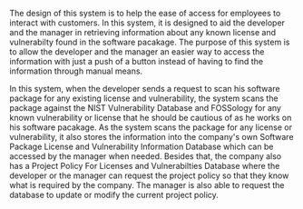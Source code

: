 The design of this system is to help the ease of access for employees to interact with customers. In this system, it is designed to aid the developer and the manager in retrieving information about any known license and vulnerabilty found in the software pacakage. The purpose of this system is to allow the developer and the manager an easier way to access the information with just a push of a button instead of having to find the information through manual means. 

In this system, when the developer sends a request to scan his software package for any existing license and vulnerability, the system scans the package against the NIST Vulnerability Database and FOSSology for any known vulnerability or license that he should be cautious of as he works on his software pacakage. As the system scans the package for any license or vulnerability, it also stores the information into the company's own Software Package License and Vulnerability Information Database which can be accessed by the manager when needed. Besides that, the company also has a Project Policy For Licenses and Vulnerabilties Database where the developer or the manager can request the project policy so that they know what is required by the company. The manager is also able to request the database to update or modify the current project policy.  





